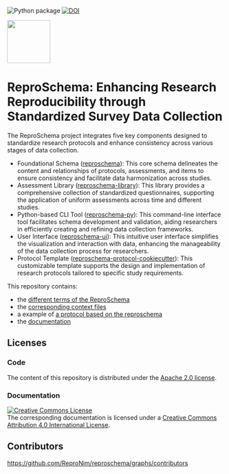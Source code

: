![Python package](https://github.com/ReproNim/reproschema/workflows/Python%20package/badge.svg)
[![DOI](https://zenodo.org/badge/DOI/10.5281/zenodo.4064940.svg)](https://doi.org/10.5281/zenodo.4064940)

<img src="docs/img/reproschema_logo.png" width="100px" />

# ReproSchema: Enhancing Research Reproducibility through Standardized Survey Data Collection

The ReproSchema project integrates five key components designed to standardize research protocols and enhance consistency across various stages of data collection.
- Foundational Schema ([reproschema](https://github.com/ReproNim/reproschema)): This core schema delineates the content and relationships of protocols, assessments, and items to ensure consistency and facilitate data harmonization across studies.
- Assessment Library ([reproschema-library](https://github.com/ReproNim/reproschema-library)): This library provides a comprehensive collection of standardized questionnaires, supporting the application of uniform assessments across time and different studies.
- Python-based CLI Tool ([reproschema-py](https://github.com/ReproNim/reproschema-py)): This command-line interface tool facilitates schema development and validation, aiding researchers in efficiently creating and refining data collection frameworks.
- User Interface ([reproschema-ui](https://github.com/ReproNim/reproschema-ui)): This intuitive user interface simplifies the visualization and interaction with data, enhancing the manageability of the data collection process for researchers.
- Protocol Template ([reproschema-protocol-cookiecutter](https://github.com/ReproNim/reproschema-protocol-cookiecutter)): This customizable template supports the design and implementation of research protocols tailored to specific study requirements.

This repository contains:

- the [different terms of the ReproSchema](./terms)
- the [corresponding context files](./contexts)
- a example of [a protocol based on the reproschema](./examples)
- the [documentation](./docs)


## Licenses

### Code

The content of this repository is distributed under the [Apache 2.0 license](./LICENSE).

### Documentation

<a rel="license" href="http://creativecommons.org/licenses/by/4.0/"><img alt="Creative Commons License" style="border-width:0" src="https://i.creativecommons.org/l/by/4.0/88x31.png" /></a><br />The corresponding documentation is licensed under a <a rel="license" href="http://creativecommons.org/licenses/by/4.0/">Creative Commons Attribution 4.0 International License</a>.

## Contributors

https://github.com/ReproNim/reproschema/graphs/contributors
